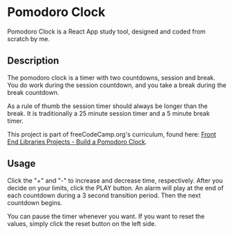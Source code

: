 # Pomodoro Clock

Pomodoro Clock is a React App study tool, designed and coded from scratch by me.

## Description
The pomodoro clock is a timer with two countdowns, session and break. You do work during the session countdown, and you take a break during the break countdown. 

As a rule of thumb the session timer should always be longer than the break. It is traditionally a 25 minute session timer and a 5 minute break timer. 

This project is part of freeCodeCamp.org's curriculum, found here: [Front End Libraries Projects - Build a Pomodoro Clock](https://learn.freecodecamp.org/front-end-libraries/front-end-libraries-projects/build-a-pomodoro-clock).

## Usage
Click the "+" and "-" to increase and decrease time, respectively. After you decide on your limits, click the PLAY button. An alarm will play at the end of each countdown during a 3 second transition period. Then the next countdown begins. 

You can pause the timer whenever you want. If you want to reset the values, simply click the reset button on the left side. 

